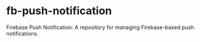 # fb-push-notification
Firebase Push Notification: A repository for managing Firebase-based push notifications.
